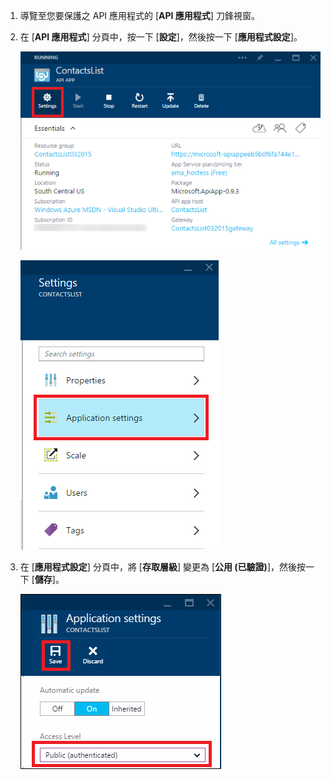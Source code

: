 1. 導覽至您要保護之 API 應用程式的 [**API 應用程式**] 刀鋒視窗。

2. 在 [**API 應用程式**] 分頁中，按一下 [**設定**]，然後按一下 [**應用程式設定**]。

	![按一下 [設定]](./media/app-service-api-config-auth/clicksettings.png)

	![按一下 [應用程式設定]](./media/app-service-api-config-auth/clickbasicsettings.png)

3. 在 [**應用程式設定**] 分頁中，將 [**存取層級**] 變更為 [**公用 (已驗證)**]，然後按一下 [**儲存**]。

	![按一下 [基本設定]](./media/app-service-api-config-auth/setpublicauth.png)

<!---HONumber=July15_HO5-->